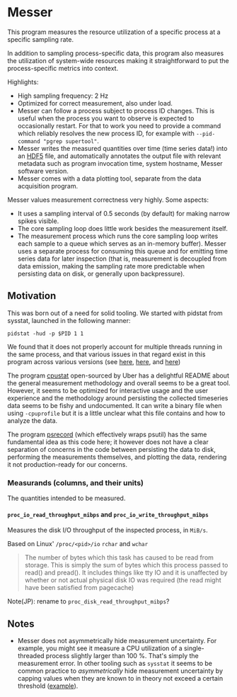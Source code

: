 # Messer

This program measures the resource utilization of a specific process at a
specific sampling rate.

In addition to sampling process-specific data, this program also measures the
utilization of system-wide resources making it straightforward to put the
process-specific metrics into context.

Highlights:

- High sampling frequency: 2 Hz
- Optimized for correct measurement, also under load.
- Messer can follow a process subject to process ID changes. This is useful when
  the process you want to observe is expected to occasionally restart. For that
  to work you need to provide a command which reliably resolves the new process
  ID, for example with `--pid-command "pgrep supertool"`.
- Messer writes the measured quantities over time (time series data!) into an
  [HDF5](https://en.wikipedia.org/wiki/Hierarchical_Data_Format) file, and
  automatically annotates the output file with relevant metadata such as program
  invocation time, system hostname, Messer software version.
- Messer comes with a data plotting tool, separate from the data acquisition
  program.

Messer values measurement correctness very highly. Some aspects:

- It uses a sampling interval of 0.5 seconds (by default) for making narrow
  spikes visible.
- The core sampling loop does little work besides the measurement itself.
- The measurement process which runs the core sampling loop writes each sample
  to a queue which serves as an in-memory buffer). Messer uses a separate
  process for consuming this queue and for emitting time series data for later
  inspection (that is, measurement is decoupled from data emission, making the
  sampling rate more predictable when persisting data on disk, or generally upon
  backpressure).

## Motivation

This was born out of a need for solid tooling. We started with pidstat from
sysstat, launched in the following manner:

```
pidstat -hud -p $PID 1 1
```

We found that it does not properly account for multiple threads running in the
same process, and that various issues in that regard exist in this program
across various versions (see
[here](https://github.com/sysstat/sysstat/issues/73#issuecomment-349946051),
[here](https://github.com/sysstat/sysstat/commit/52977c479), and
[here](https://github.com/sysstat/sysstat/commit/a63e87996))

The program [cpustat](https://github.com/uber-common/cpustat) open-sourced by
Uber has a delightful README about the general measurement methodology and
overall seems to be a great tool. However, it seems to be optimized for
interactive usage and the user experience and the methodology around persisting
the collected timeseries data seems to be fishy and undocumented. It can write a
binary file when using `-cpuprofile` but it is a little unclear what this file
contains and how to analyze the data.

The program [psrecord](https://github.com/astrofrog/psrecord) (which effectively
wraps psutil) has the same fundamental idea as this code here; it however does
not have a clear separation of concerns in the code between persisting the data
to disk, performing the measurements themselves, and plotting the data,
rendering it not production-ready for our concerns.


### Measurands (columns, and their units)

The quantities intended to be measured.

#### `proc_io_read_throughput_mibps` and `proc_io_write_throughput_mibps`

Measures the disk I/O throughput of the inspected process, in `MiB/s`.

Based on Linux' `/proc/<pid>/io` `rchar` and `wchar`

> The number of bytes which this task has caused to be read from storage. This
> is simply the sum of bytes which this process passed to read() and pread().
> It includes things like tty IO and it is unaffected by whether or not actual
> physical disk IO was required (the read might have been satisfied from
> pagecache)

Note(JP): rename to `proc_disk_read_throughput_mibps`?

## Notes

- Messer does not asymmetrically hide measurement uncertainty. For example, you
  might see it measure a CPU utilization of a single-threaded process slightly
  larger than 100 %. That's simply the measurement error. In other tooling such
  as `sysstat` it seems to be common practice to _asymmetrically_ hide
  measurement uncertainty by capping values when they are known to in theory not
  exceed a certain threshold
  ([example](https://github.com/sysstat/sysstat/commit/52977c479d3de1cb2535f896273d518326c26722)).

